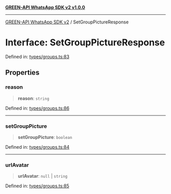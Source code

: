 [**GREEN-API WhatsApp SDK v2 v1.0.0**](../README.md)

***

[GREEN-API WhatsApp SDK v2](../globals.md) / SetGroupPictureResponse

# Interface: SetGroupPictureResponse

Defined in: [types/groups.ts:83](https://github.com/green-api/whatsapp-api-client-js-v2/blob/6c31521abaa4e85365f3538298181cae99417bce/src/types/groups.ts#L83)

## Properties

### reason

> **reason**: `string`

Defined in: [types/groups.ts:86](https://github.com/green-api/whatsapp-api-client-js-v2/blob/6c31521abaa4e85365f3538298181cae99417bce/src/types/groups.ts#L86)

***

### setGroupPicture

> **setGroupPicture**: `boolean`

Defined in: [types/groups.ts:84](https://github.com/green-api/whatsapp-api-client-js-v2/blob/6c31521abaa4e85365f3538298181cae99417bce/src/types/groups.ts#L84)

***

### urlAvatar

> **urlAvatar**: `null` \| `string`

Defined in: [types/groups.ts:85](https://github.com/green-api/whatsapp-api-client-js-v2/blob/6c31521abaa4e85365f3538298181cae99417bce/src/types/groups.ts#L85)
